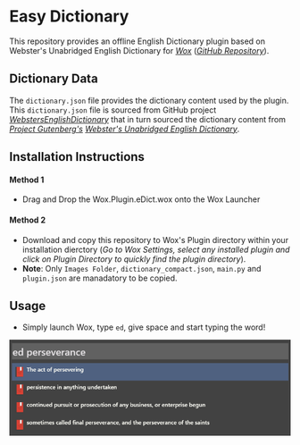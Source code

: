 # Easy Dictionary

This repository provides an offline English Dictionary plugin based on Webster's Unabridged English Dictionary for [*Wox*](http://www.wox.one/) ([*GitHub Repository*](https://github.com/Wox-launcher/Wox)).

## Dictionary Data
The `dictionary.json` file provides the dictionary content used by the plugin. This `dictionary.json` file is sourced from GitHub project [*WebstersEnglishDictionary*](https://github.com/matthewreagan/WebstersEnglishDictionary) that in turn sourced the dictionary content from [*Project Gutenberg's*](https://www.gutenberg.org/) [*Webster's Unabridged English Dictionary*](https://www.gutenberg.org/ebooks/29765).

## Installation Instructions
#### Method 1
- Drag and Drop the Wox.Plugin.eDict.wox onto the Wox Launcher
#### Method 2
- Download and copy this repository to Wox's Plugin directory within your installation dierctory (*Go to Wox Settings, select any installed plugin and click on Plugin Directory to quickly find the plugin directory*).
- **Note**: Only `Images Folder`, `dictionary_compact.json`, `main.py` and `plugin.json` are manadatory to be copied.

## Usage
- Simply launch Wox, type `ed`, give space and start typing the word!

![Usage Screenshot1](ed-screenshot1.png)
